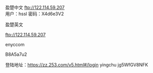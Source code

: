 盈楚中文
ftp://122.114.59.207	
用户：hssl
密码：X4d6e3V2

盈楚英文

ftp://122.114.59.207	

enyccom

B8A5a7u2

登陆地址：https://zz.253.com/v5.html#/login
yingchu
jg5WfGV8NFK